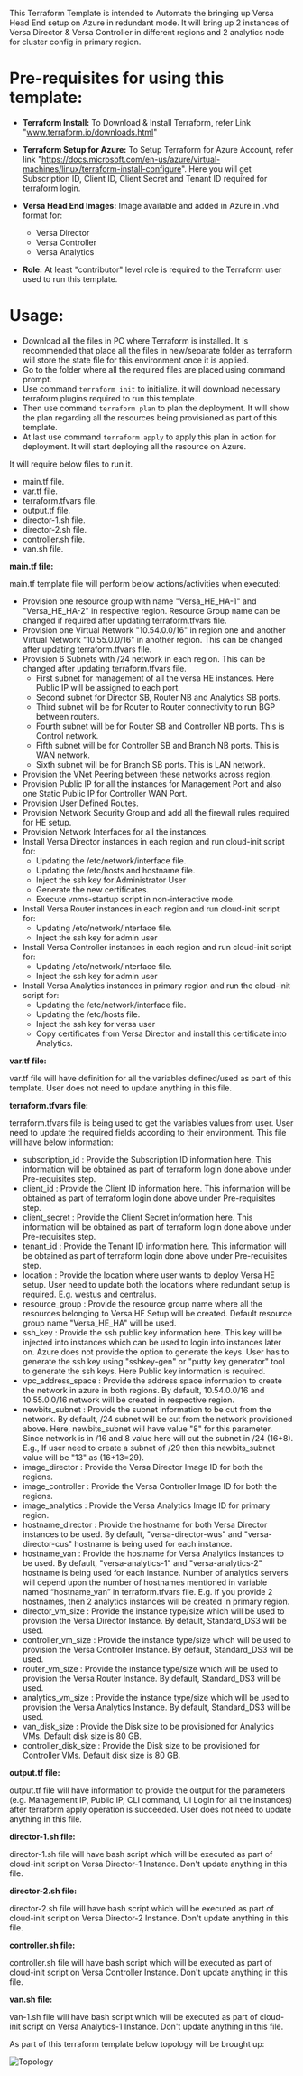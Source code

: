 This Terraform Template is intended to Automate the bringing up Versa Head End setup on Azure in redundant mode. It will bring up 2 instances of Versa Director & Versa Controller in different regions and 2 analytics node for cluster config in primary region.

# Pre-requisites for using this template:

- **Terraform Install:** To Download & Install Terraform, refer Link "www.terraform.io/downloads.html"
- **Terraform Setup for Azure:** To Setup Terraform for Azure Account, refer link "https://docs.microsoft.com/en-us/azure/virtual-machines/linux/terraform-install-configure".
  Here you will get Subscription ID, Client ID, Client Secret and Tenant ID required for terraform login.
- **Versa Head End Images:** Image available and added in Azure in .vhd format for:
  - Versa Director
  - Versa Controller
  - Versa Analytics
  
- **Role:** At least &quot;contributor&quot; level role is required to the Terraform user used to run this template.

# Usage:

- Download all the files in PC where Terraform is installed. It is recommended that place all the files in new/separate folder as terraform will store the state file for this environment once it is applied.
- Go to the folder where all the required files are placed using command prompt.
- Use command `terraform init` to initialize. it will download necessary terraform plugins required to run this template.
- Then use command `terraform plan` to plan the deployment. It will show the plan regarding all the resources being provisioned as part of this template.
- At last use command `terraform apply` to apply this plan in action for deployment. It will start deploying all the resource on Azure.


It will require below files to run it.

- main.tf file.
- var.tf file.
- terraform.tfvars file.
- output.tf file.
- director-1.sh file.
- director-2.sh file.
- controller.sh file.
- van.sh file.

**main.tf file:**

main.tf template file will perform below actions/activities when executed:

- Provision one resource group with name "Versa_HE_HA-1" and "Versa_HE_HA-2" in respective region. Resource Group name can be changed if required after updating terraform.tfvars file.
- Provision one Virtual Network "10.54.0.0/16" in region one and another Virtual Network "10.55.0.0/16" in another region. This can be changed after updating terraform.tfvars file.
- Provision 6 Subnets with /24 network in each region. This can be changed after updating terraform.tfvars file.
  - First subnet for management of all the versa HE instances. Here Public IP will be assigned to each port.
  - Second subnet for Director SB, Router NB and Analytics SB ports.
  - Third subnet will be for Router to Router connectivity to run BGP between routers.
  - Fourth subnet will be for Router SB and Controller NB ports. This is Control network.
  - Fifth subnet will be for Controller SB and Branch NB ports. This is WAN network.
  - Sixth subnet will be for Branch SB ports. This is LAN network.
- Provision the VNet Peering between these networks across region.
- Provision Public IP for all the instances for Management Port and also one Static Public IP for Controller WAN Port.
- Provision User Defined Routes.
- Provision Network Security Group and add all the firewall rules required for HE setup.
- Provision Network Interfaces for all the instances.
- Install Versa Director instances in each region and run cloud-init script for:
  - Updating the /etc/network/interface file.
  - Updating the /etc/hosts and hostname file.
  - Inject the ssh key for Administrator User
  - Generate the new certificates.
  - Execute vnms-startup script in non-interactive mode.
- Install Versa Router instances in each region and run cloud-init script for:
  - Updating /etc/network/interface file.
  - Inject the ssh key for admin user
- Install Versa Controller instances in each region and run cloud-init script for:
  - Updating /etc/network/interface file.
  - Inject the ssh key for admin user
- Install Versa Analytics instances in primary region and run the cloud-init script for:
  - Updating the /etc/network/interface file.
  - Updating the /etc/hosts file.
  - Inject the ssh key for versa user
  - Copy certificates from Versa Director and install this certificate into Analytics.

**var.tf file:**

var.tf file will have definition for all the variables defined/used as part of this template. User does not need to update anything in this file.

**terraform.tfvars file:**

terraform.tfvars file is being used to get the variables values from user. User need to update the required fields according to their environment. This file will have below information:

- subscription_id : Provide the Subscription ID information here. This information will be obtained as part of terraform login done above under Pre-requisites step.
- client_id : Provide the Client ID information here. This information will be obtained as part of terraform login done above under Pre-requisites step.
- client_secret : Provide the Client Secret information here. This information will be obtained as part of terraform login done above under Pre-requisites step.
- tenant_id : Provide the Tenant ID information here. This information will be obtained as part of terraform login done above under Pre-requisites step.
- location : Provide the location where user wants to deploy Versa HE setup. User need to update both the locations where redundant setup is required. E.g. westus and centralus.
- resource_group : Provide the resource group name where all the resources belonging to Versa HE Setup will be created. Default resource group name "Versa_HE_HA" will be used.
- ssh_key : Provide the ssh public key information here. This key will be injected into instances which can be used to login into instances later on. Azure does not provide the option to generate the keys. User has to generate the ssh key using "sshkey-gen" or "putty key generator" tool to generate the ssh keys. Here Public key information is required.
- vpc_address_space : Provide the address space information to create the network in azure in both regions. By default, 10.54.0.0/16 and 10.55.0.0/16 network will be created in respective region.
- newbits_subnet : Provide the subnet information to be cut from the network. By default, /24 subnet will be cut from the network provisioned above. Here, newbits_subnet will have value "8" for this parameter. Since network is in /16 and 8 value here will cut the subnet in /24 (16+8). E.g., If user need to create a subnet of /29 then this newbits_subnet value will be "13" as (16+13=29).
- image_director : Provide the Versa Director Image ID for both the regions.
- image_controller : Provide the Versa Controller Image ID for both the regions.
- image_analytics : Provide the Versa Analytics Image ID for primary region.
- hostname_director : Provide the hostname for both Versa Director instances to be used. By default, "versa-director-wus" and "versa-director-cus" hostname is being used for each instance.
- hostname_van : Provide the hostname for Versa Analytics instances to be used. By default, "versa-analytics-1" and "versa-analytics-2" hostname is being used for each instance. Number of analytics servers will depend upon the number of hostnames mentioned in variable named “hostname_van” in terraform.tfvars file. E.g. if you provide 2 hostnames, then 2 analytics instances will be created in primary region.
- director_vm_size : Provide the instance type/size which will be used to provision the Versa Director Instance. By default, Standard_DS3 will be used.
- controller_vm_size : Provide the instance type/size which will be used to provision the Versa Controller Instance. By default, Standard_DS3 will be used.
- router_vm_size : Provide the instance type/size which will be used to provision the Versa Router Instance. By default, Standard_DS3 will be used.
- analytics_vm_size : Provide the instance type/size which will be used to provision the Versa Analytics Instance. By default, Standard_DS3 will be used.
- van_disk_size : Provide the Disk size to be provisioned for Analytics VMs. Default disk size is 80 GB.
- controller_disk_size : Provide the Disk size to be provisioned for Controller VMs. Default disk size is 80 GB.

**output.tf file:**

output.tf file will have information to provide the output for the parameters (e.g. Management IP, Public IP, CLI command, UI Login for all the instances) after terraform apply operation is succeeded. User does not need to update anything in this file.

**director-1.sh file:**

director-1.sh file will have bash script which will be executed as part of cloud-init script on Versa Director-1 Instance. Don't update anything in this file.

**director-2.sh file:**

director-2.sh file will have bash script which will be executed as part of cloud-init script on Versa Director-2 Instance. Don't update anything in this file.

**controller.sh file:**

controller.sh file will have bash script which will be executed as part of cloud-init script on Versa Controller Instance. Don't update anything in this file.

**van.sh file:**

van-1.sh file will have bash script which will be executed as part of cloud-init script on Versa Analytics-1 Instance. Don't update anything in this file.

As part of this terraform template below topology will be brought up:

 ![Topology](http://gitlab.versa-networks.com/software/devops/blob/master/terraform/azure/Images/Topology_Versa_HE_HA_Azure_VAN_PrimaryRegion.jpg)
